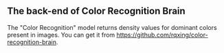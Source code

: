 ## The back-end of Color Recognition Brain

The "Color Recognition" model returns density values for dominant colors present in images.
You can get it from https://github.com/rqxing/color-recognition-brain.